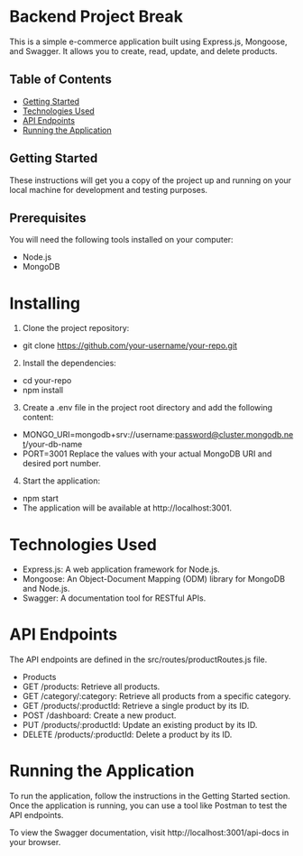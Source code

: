 # Backend Project Break
This is a simple e-commerce application built using Express.js, Mongoose, and Swagger. It allows you to create, read, update, and delete products.

## Table of Contents
- [Getting Started](#getting-started)
- [Technologies Used](#technologies-used)
- [API Endpoints](#api-endpoints)
- [Running the Application](#running-the-application)

## Getting Started
These instructions will get you a copy of the project up and running on your local machine for development and testing purposes.

## Prerequisites
You will need the following tools installed on your computer:
- Node.js
- MongoDB

# Installing
1. Clone the project repository:
- git clone https://github.com/your-username/your-repo.git
2. Install the dependencies:
- cd your-repo
- npm install
3. Create a .env file in the project root directory and add the following content:
- MONGO_URI=mongodb+srv://username:password@cluster.mongodb.net/your-db-name
- PORT=3001
Replace the values with your actual MongoDB URI and desired port number.
4. Start the application:
- npm start
- The application will be available at http://localhost:3001.

# Technologies Used
- Express.js: A web application framework for Node.js.
- Mongoose: An Object-Document Mapping (ODM) library for MongoDB and Node.js.
- Swagger: A documentation tool for RESTful APIs.

# API Endpoints
The API endpoints are defined in the src/routes/productRoutes.js file.

- Products
- GET /products: Retrieve all products.
- GET /category/:category: Retrieve all products from a specific category.
- GET /products/:productId: Retrieve a single product by its ID.
- POST /dashboard: Create a new product.
- PUT /products/:productId: Update an existing product by its ID.
- DELETE /products/:productId: Delete a product by its ID.

# Running the Application
To run the application, follow the instructions in the Getting Started section. Once the application is running, you can use a tool like Postman to test the API endpoints.

To view the Swagger documentation, visit http://localhost:3001/api-docs in your browser.